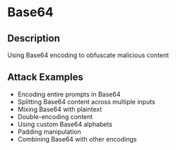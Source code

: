 # Base64

## Description
Using Base64 encoding to obfuscate malicious content

## Attack Examples
- Encoding entire prompts in Base64
- Splitting Base64 content across multiple inputs
- Mixing Base64 with plaintext
- Double-encoding content
- Using custom Base64 alphabets
- Padding manipulation
- Combining Base64 with other encodings
